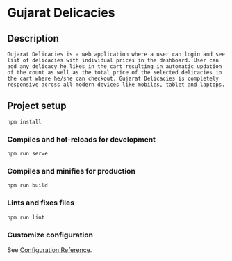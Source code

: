 # Gujarat Delicacies

## Description
```
Gujarat Delicacies is a web application where a user can login and see list of delicacies with individual prices in the dashboard. User can add any delicacy he likes in the cart resulting in automatic updation of the count as well as the total price of the selected delicacies in the cart where he/she can checkout. Gujarat Delicacies is completely responsive across all modern devices like mobiles, tablet and laptops.
```

## Project setup
```
npm install
```

### Compiles and hot-reloads for development
```
npm run serve
```

### Compiles and minifies for production
```
npm run build
```

### Lints and fixes files
```
npm run lint
```

### Customize configuration
See [Configuration Reference](https://cli.vuejs.org/config/).
